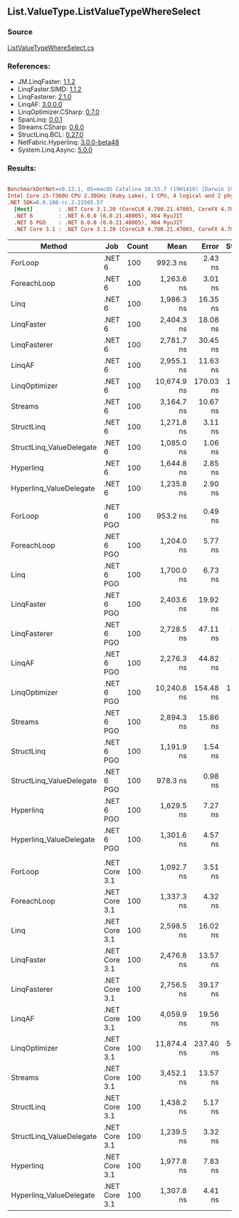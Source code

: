 ﻿## List.ValueType.ListValueTypeWhereSelect

### Source
[ListValueTypeWhereSelect.cs](../LinqBenchmarks/List/ValueType/ListValueTypeWhereSelect.cs)

### References:
- JM.LinqFaster: [1.1.2](https://www.nuget.org/packages/JM.LinqFaster/1.1.2)
- LinqFaster.SIMD: [1.1.2](https://www.nuget.org/packages/LinqFaster.SIMD/1.0.3)
- LinqFasterer: [2.1.0](https://www.nuget.org/packages/LinqFasterer/2.1.0)
- LinqAF: [3.0.0.0](https://www.nuget.org/packages/LinqAF/3.0.0.0)
- LinqOptimizer.CSharp: [0.7.0](https://www.nuget.org/packages/LinqOptimizer.CSharp/0.7.0)
- SpanLinq: [0.0.1](https://www.nuget.org/packages/SpanLinq/0.0.1)
- Streams.CSharp: [0.6.0](https://www.nuget.org/packages/Streams.CSharp/0.6.0)
- StructLinq.BCL: [0.27.0](https://www.nuget.org/packages/StructLinq/0.27.0)
- NetFabric.Hyperlinq: [3.0.0-beta48](https://www.nuget.org/packages/NetFabric.Hyperlinq/3.0.0-beta48)
- System.Linq.Async: [5.0.0](https://www.nuget.org/packages/System.Linq.Async/5.0.0)

### Results:
``` ini

BenchmarkDotNet=v0.13.1, OS=macOS Catalina 10.15.7 (19H1419) [Darwin 19.6.0]
Intel Core i5-7360U CPU 2.30GHz (Kaby Lake), 1 CPU, 4 logical and 2 physical cores
.NET SDK=6.0.100-rc.2.21505.57
  [Host]        : .NET Core 3.1.20 (CoreCLR 4.700.21.47003, CoreFX 4.700.21.47101), X64 RyuJIT
  .NET 6        : .NET 6.0.0 (6.0.21.48005), X64 RyuJIT
  .NET 6 PGO    : .NET 6.0.0 (6.0.21.48005), X64 RyuJIT
  .NET Core 3.1 : .NET Core 3.1.20 (CoreCLR 4.700.21.47003, CoreFX 4.700.21.47101), X64 RyuJIT


```
|                   Method |           Job | Count |        Mean |     Error |    StdDev |         Ratio | RatioSD |   Gen 0 |   Gen 1 | Allocated |
|------------------------- |-------------- |------ |------------:|----------:|----------:|--------------:|--------:|--------:|--------:|----------:|
|                  ForLoop |        .NET 6 |   100 |    992.3 ns |   2.43 ns |   2.03 ns |      baseline |         |       - |       - |         - |
|              ForeachLoop |        .NET 6 |   100 |  1,263.6 ns |   3.01 ns |   2.81 ns |  1.27x slower |   0.00x |       - |       - |         - |
|                     Linq |        .NET 6 |   100 |  1,986.3 ns |  16.35 ns |  15.29 ns |  2.00x slower |   0.02x |  0.1793 |       - |     376 B |
|               LinqFaster |        .NET 6 |   100 |  2,404.3 ns |  18.08 ns |  15.10 ns |  2.42x slower |   0.02x |  3.8605 |       - |   8,088 B |
|             LinqFasterer |        .NET 6 |   100 |  2,781.7 ns |  30.45 ns |  28.48 ns |  2.80x slower |   0.03x |  6.4087 |       - |  13,416 B |
|                   LinqAF |        .NET 6 |   100 |  2,955.1 ns |  11.63 ns |  10.31 ns |  2.98x slower |   0.01x |       - |       - |         - |
|            LinqOptimizer |        .NET 6 |   100 | 10,674.9 ns | 170.03 ns | 150.73 ns | 10.76x slower |   0.16x | 62.4847 |       - | 134,925 B |
|                  Streams |        .NET 6 |   100 |  3,164.7 ns |  10.67 ns |   9.46 ns |  3.19x slower |   0.01x |  0.4768 |       - |   1,000 B |
|               StructLinq |        .NET 6 |   100 |  1,271.8 ns |   3.11 ns |   2.59 ns |  1.28x slower |   0.00x |  0.0343 |       - |      72 B |
| StructLinq_ValueDelegate |        .NET 6 |   100 |  1,085.0 ns |   1.06 ns |   0.83 ns |  1.09x slower |   0.00x |       - |       - |         - |
|                Hyperlinq |        .NET 6 |   100 |  1,644.8 ns |   2.85 ns |   2.38 ns |  1.66x slower |   0.00x |       - |       - |         - |
|  Hyperlinq_ValueDelegate |        .NET 6 |   100 |  1,235.8 ns |   2.90 ns |   2.71 ns |  1.25x slower |   0.00x |       - |       - |         - |
|                          |               |       |             |           |           |               |         |         |         |           |
|                  ForLoop |    .NET 6 PGO |   100 |    953.2 ns |   0.49 ns |   0.41 ns |      baseline |         |       - |       - |         - |
|              ForeachLoop |    .NET 6 PGO |   100 |  1,204.0 ns |   5.77 ns |   5.40 ns |  1.26x slower |   0.01x |       - |       - |         - |
|                     Linq |    .NET 6 PGO |   100 |  1,700.0 ns |   6.73 ns |   6.29 ns |  1.78x slower |   0.01x |  0.1793 |       - |     376 B |
|               LinqFaster |    .NET 6 PGO |   100 |  2,403.6 ns |  19.92 ns |  18.63 ns |  2.52x slower |   0.02x |  3.8605 |       - |   8,088 B |
|             LinqFasterer |    .NET 6 PGO |   100 |  2,728.5 ns |  47.11 ns |  41.77 ns |  2.86x slower |   0.04x |  6.4087 |       - |  13,416 B |
|                   LinqAF |    .NET 6 PGO |   100 |  2,276.3 ns |  44.82 ns |  44.02 ns |  2.39x slower |   0.05x |       - |       - |         - |
|            LinqOptimizer |    .NET 6 PGO |   100 | 10,240.8 ns | 154.48 ns | 136.94 ns | 10.73x slower |   0.14x | 50.0031 | 12.4969 | 134,919 B |
|                  Streams |    .NET 6 PGO |   100 |  2,894.3 ns |  15.86 ns |  14.06 ns |  3.04x slower |   0.01x |  0.4768 |       - |   1,000 B |
|               StructLinq |    .NET 6 PGO |   100 |  1,191.9 ns |   1.54 ns |   1.20 ns |  1.25x slower |   0.00x |  0.0343 |       - |      72 B |
| StructLinq_ValueDelegate |    .NET 6 PGO |   100 |    978.3 ns |   0.98 ns |   0.76 ns |  1.03x slower |   0.00x |       - |       - |         - |
|                Hyperlinq |    .NET 6 PGO |   100 |  1,629.5 ns |   7.27 ns |   6.80 ns |  1.71x slower |   0.01x |       - |       - |         - |
|  Hyperlinq_ValueDelegate |    .NET 6 PGO |   100 |  1,301.6 ns |   4.57 ns |   4.28 ns |  1.37x slower |   0.00x |       - |       - |         - |
|                          |               |       |             |           |           |               |         |         |         |           |
|                  ForLoop | .NET Core 3.1 |   100 |  1,092.7 ns |   3.51 ns |   3.28 ns |      baseline |         |       - |       - |         - |
|              ForeachLoop | .NET Core 3.1 |   100 |  1,337.3 ns |   4.32 ns |   4.04 ns |  1.22x slower |   0.01x |       - |       - |         - |
|                     Linq | .NET Core 3.1 |   100 |  2,598.5 ns |  16.02 ns |  14.20 ns |  2.38x slower |   0.02x |  0.1793 |       - |     376 B |
|               LinqFaster | .NET Core 3.1 |   100 |  2,476.8 ns |  13.57 ns |  12.03 ns |  2.27x slower |   0.01x |  3.8605 |       - |   8,088 B |
|             LinqFasterer | .NET Core 3.1 |   100 |  2,756.5 ns |  39.17 ns |  34.72 ns |  2.52x slower |   0.04x |  6.4087 |       - |  13,416 B |
|                   LinqAF | .NET Core 3.1 |   100 |  4,059.9 ns |  19.56 ns |  17.34 ns |  3.72x slower |   0.02x |       - |       - |         - |
|            LinqOptimizer | .NET Core 3.1 |   100 | 11,874.4 ns | 237.40 ns | 500.75 ns | 10.82x slower |   0.53x | 63.8123 | 10.6354 | 134,933 B |
|                  Streams | .NET Core 3.1 |   100 |  3,452.1 ns |  13.57 ns |  12.69 ns |  3.16x slower |   0.01x |  0.4768 |       - |   1,000 B |
|               StructLinq | .NET Core 3.1 |   100 |  1,438.2 ns |   5.17 ns |   4.32 ns |  1.32x slower |   0.01x |  0.0343 |       - |      72 B |
| StructLinq_ValueDelegate | .NET Core 3.1 |   100 |  1,239.5 ns |   3.32 ns |   3.11 ns |  1.13x slower |   0.00x |       - |       - |         - |
|                Hyperlinq | .NET Core 3.1 |   100 |  1,977.8 ns |   7.83 ns |   7.32 ns |  1.81x slower |   0.01x |       - |       - |         - |
|  Hyperlinq_ValueDelegate | .NET Core 3.1 |   100 |  1,307.8 ns |   4.41 ns |   4.12 ns |  1.20x slower |   0.01x |       - |       - |         - |
